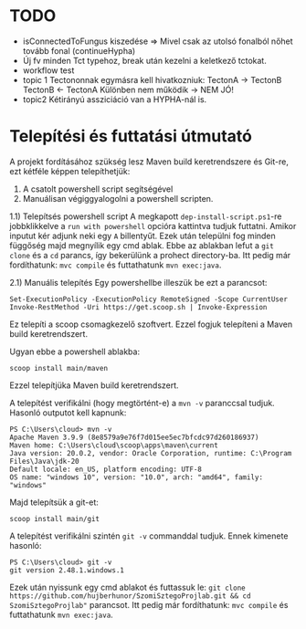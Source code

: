 # TODO
- isConnectedToFungus kiszedése => Mivel csak az utolsó fonalból nőhet tovább fonal (continueHypha)
- Új fv minden Tct typehoz, break után kezelni a keletkező tctokat.
- workflow test
- topic 1
Tectononnak egymásra kell hivatkozniuk:
TectonA → TectonB
TectonB ← TectonA 
Különben nem működik → NEM JÓ!
- topic2
Kétirányú assziciáció van a HYPHA-nál is. 

# Telepítési és futtatási útmutató
A projekt fordításához szükség lesz Maven build keretrendszere és Git-re, ezt kétféle képpen telepíthetjük:
1) A csatolt powershell script segítségével
2) Manuálisan végiggyalogolni a powershell scripten.

1.1) Telepítsés powershell script
A megkapott `dep-install-script.ps1`-re jobbklikkelve a `run with powershell` opcióra kattintva tudjuk futtatni. 
Amikor inputut kér adjunk neki egy `A` billentyűt. Ezek után települni fog minden függőség majd megnyílik egy cmd ablak. 
Ebbe az ablakban lefut a `git clone` és a `cd` parancs, így bekerülünk a prohect directory-ba. 
Itt pedig már fordíthatunk: `mvc compile` és futtathatunk `mvn exec:java`. 

2.1) Manuális telepítés
Egy powershellbe illeszük be ezt a parancsot:
```
Set-ExecutionPolicy -ExecutionPolicy RemoteSigned -Scope CurrentUser
Invoke-RestMethod -Uri https://get.scoop.sh | Invoke-Expression
```
Ez telepíti a scoop csomagkezelő szoftvert.
Ezzel fogjuk telepíteni a Maven build keretrendszert.

Ugyan ebbe a powershell ablakba: 
```
scoop install main/maven
```
Ezzel telepítjüka Maven build keretrendszert. 

A telepítést verifikálni (hogy megtörtént-e) a `mvn -v` paranccsal tudjuk. 
Hasonló outputot kell kapnunk:
```
PS C:\Users\cloud> mvn -v
Apache Maven 3.9.9 (8e8579a9e76f7d015ee5ec7bfcdc97d260186937)
Maven home: C:\Users\cloud\scoop\apps\maven\current
Java version: 20.0.2, vendor: Oracle Corporation, runtime: C:\Program Files\Java\jdk-20
Default locale: en_US, platform encoding: UTF-8
OS name: "windows 10", version: "10.0", arch: "amd64", family: "windows"
```

Majd telepítsük a git-et:
```
scoop install main/git
```

A telepítést verifikálni szintén `git -v` commanddal tudjuk. 
Ennek kimenete hasonló:
```
PS C:\Users\cloud> git -v
git version 2.48.1.windows.1
```

Ezek után nyissunk egy cmd ablakot és futtassuk le:
`git clone https://github.com/hujberhunor/SzomiSztegoProjlab.git && cd SzomiSztegoProjlab"` parancsot. 
Itt pedig már fordíthatunk: `mvc compile` és futtathatunk `mvn exec:java`. 

